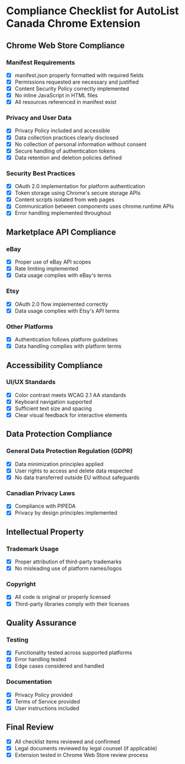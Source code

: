 # Compliance Checklist for AutoList Canada Chrome Extension

## Chrome Web Store Compliance

### Manifest Requirements
- [x] manifest.json properly formatted with required fields
- [x] Permissions requested are necessary and justified
- [x] Content Security Policy correctly implemented
- [x] No inline JavaScript in HTML files
- [x] All resources referenced in manifest exist

### Privacy and User Data
- [x] Privacy Policy included and accessible
- [x] Data collection practices clearly disclosed
- [x] No collection of personal information without consent
- [x] Secure handling of authentication tokens
- [x] Data retention and deletion policies defined

### Security Best Practices
- [x] OAuth 2.0 implementation for platform authentication
- [x] Token storage using Chrome's secure storage APIs
- [x] Content scripts isolated from web pages
- [x] Communication between components uses chrome.runtime APIs
- [x] Error handling implemented throughout

## Marketplace API Compliance

### eBay
- [x] Proper use of eBay API scopes
- [x] Rate limiting implemented
- [x] Data usage complies with eBay's terms

### Etsy
- [x] OAuth 2.0 flow implemented correctly
- [x] Data usage complies with Etsy's API terms

### Other Platforms
- [x] Authentication follows platform guidelines
- [x] Data handling complies with platform terms

## Accessibility Compliance

### UI/UX Standards
- [x] Color contrast meets WCAG 2.1 AA standards
- [x] Keyboard navigation supported
- [x] Sufficient text size and spacing
- [x] Clear visual feedback for interactive elements

## Data Protection Compliance

### General Data Protection Regulation (GDPR)
- [x] Data minimization principles applied
- [x] User rights to access and delete data respected
- [x] No data transferred outside EU without safeguards

### Canadian Privacy Laws
- [x] Compliance with PIPEDA
- [x] Privacy by design principles implemented

## Intellectual Property

### Trademark Usage
- [x] Proper attribution of third-party trademarks
- [x] No misleading use of platform names/logos

### Copyright
- [x] All code is original or properly licensed
- [x] Third-party libraries comply with their licenses

## Quality Assurance

### Testing
- [x] Functionality tested across supported platforms
- [x] Error handling tested
- [x] Edge cases considered and handled

### Documentation
- [x] Privacy Policy provided
- [x] Terms of Service provided
- [x] User instructions included

## Final Review

- [x] All checklist items reviewed and confirmed
- [x] Legal documents reviewed by legal counsel (if applicable)
- [x] Extension tested in Chrome Web Store review process
